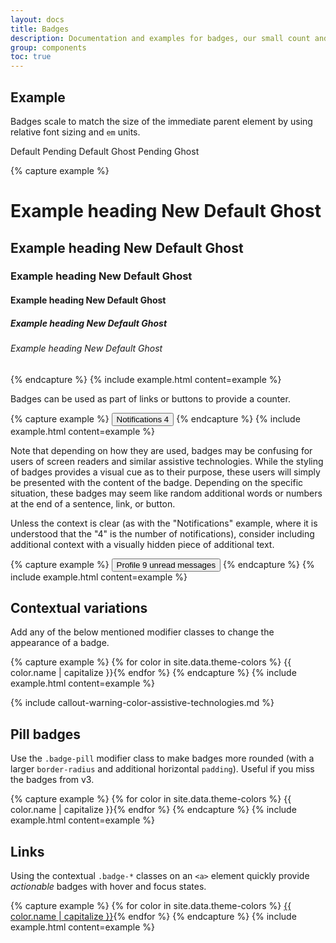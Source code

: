 ```yaml
---
layout: docs
title: Badges
description: Documentation and examples for badges, our small count and labeling component.
group: components
toc: true
---
```


## Example

Badges scale to match the size of the immediate parent element by using relative font sizing and `em` units.

<span class="badge badge-primary">Default</span>
<span class="badge badge-secondary">Pending</span>
<span class="badge badge-ghost badge-ghost-primary">Default Ghost</span>
<span class="badge badge-ghost badge-ghost-secondary">Pending Ghost</span>

{% capture example %}
<h1>Example heading <span class="badge badge-secondary">New</span> <span class="badge badge-ghost badge-ghost-primary">Default Ghost</span></h1>
<h2>Example heading <span class="badge badge-secondary">New</span> <span class="badge badge-ghost badge-ghost-primary">Default Ghost</span></h2>
<h3>Example heading <span class="badge badge-secondary">New</span> <span class="badge badge-ghost badge-ghost-primary">Default Ghost</span></h3>
<h4>Example heading <span class="badge badge-secondary">New</span> <span class="badge badge-ghost badge-ghost-primary">Default Ghost</span></h4>
<h5>Example heading <span class="badge badge-secondary">New</span> <span class="badge badge-ghost badge-ghost-primary">Default Ghost</span></h5>
<h6>Example heading <span class="badge badge-secondary">New</span> <span class="badge badge-ghost badge-ghost-primary">Default Ghost</span></h6>
{% endcapture %}
{% include example.html content=example %}

Badges can be used as part of links or buttons to provide a counter.

{% capture example %}
<button type="button" class="btn btn-primary">
  Notifications <span class="badge badge-light">4</span>
</button>
{% endcapture %}
{% include example.html content=example %}

Note that depending on how they are used, badges may be confusing for users of screen readers and similar assistive technologies. While the styling of badges provides a visual cue as to their purpose, these users will simply be presented with the content of the badge. Depending on the specific situation, these badges may seem like random additional words or numbers at the end of a sentence, link, or button.

Unless the context is clear (as with the "Notifications" example, where it is understood that the "4" is the number of notifications), consider including additional context with a visually hidden piece of additional text.

{% capture example %}
<button type="button" class="btn btn-primary">
  Profile <span class="badge badge-light">9</span>
  <span class="sr-only">unread messages</span>
</button>
{% endcapture %}
{% include example.html content=example %}

## Contextual variations

Add any of the below mentioned modifier classes to change the appearance of a badge.

{% capture example %}
{% for color in site.data.theme-colors %}
<span class="badge badge-{{ color.name }}">{{ color.name | capitalize }}</span>{% endfor %}
{% endcapture %}
{% include example.html content=example %}

{% include callout-warning-color-assistive-technologies.md %}

## Pill badges

Use the `.badge-pill` modifier class to make badges more rounded (with a larger `border-radius` and additional horizontal `padding`). Useful if you miss the badges from v3.

{% capture example %}
{% for color in site.data.theme-colors %}
<span class="badge badge-pill badge-{{ color.name }}">{{ color.name | capitalize }}</span>{% endfor %}
{% endcapture %}
{% include example.html content=example %}

## Links

Using the contextual `.badge-*` classes on an `<a>` element quickly provide _actionable_ badges with hover and focus states.

{% capture example %}
{% for color in site.data.theme-colors %}
<a href="#" class="badge badge-{{ color.name }}">{{ color.name | capitalize }}</a>{% endfor %}
{% endcapture %}
{% include example.html content=example %}
